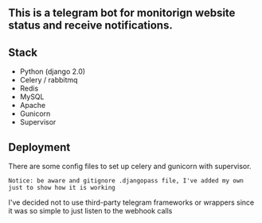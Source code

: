 
## This is a telegram bot for monitorign website status and receive notifications.


## Stack

- Python (django 2.0)
- Celery / rabbitmq
- Redis
- MySQL
- Apache
- Gunicorn
- Supervisor

## Deployment

There are some config files to set up celery and gunicorn with supervisor.

    Notice: be aware and gitignore .djangopass file, I've added my own just to show how it is working
    
I've decided not to use third-party telegram frameworks or wrappers since it was so simple to just listen to the webhook calls
